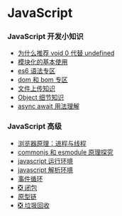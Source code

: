 # JavaScript

### JavaScript 开发小知识

- [为什么推荐 void 0 代替 undefined](./JavaScript%20开发小知识/01_推荐%20void%200%20代替%20undefined.md)
- [模块化的基本使用](./JavaScript%20开发小知识/02_模块化的基本使用.md)
- [es6 语法专区](./JavaScript%20开发小知识/03_es6语法专区.md)
- [dom 和 bom 专区](./JavaScript%20开发小知识/04_dom和bom专区.md)
- [文件上传知识](./JavaScript%20开发小知识/05_文件上传知识.md)
- [Object 细节知识](./JavaScript%20开发小知识/06_Object%20细节知识.md)
- [async await 用法理解](./JavaScript%20开发小知识/07_async%20await%20用法理解.md)

### JavaScript 高级

- [浏览器原理：进程与线程](./JavaScript%20高级/01_浏览器原理：进程与线程.md)
- [commonjs 和 esmodule 原理探究](./JavaScript%20高级/02_commonjs%20和%20esmodule%20原理探究.md)
- [javascript 运行环境](./JavaScript%20高级/03_javascript运行环境.md)
- [javascript 解析环境](./JavaScript%20高级/04_javascript解析过程.md)
- [事件循环](./JavaScript%20高级/05_事件循环.md)
- [❎ 闭包](./JavaScript%20高级/06_闭包.md)
- [原型链](./JavaScript%20高级/07_原型链.md)
- [❎ 垃圾回收](./JavaScript%20高级/08_垃圾回收.md)

<script setup>
import home from '../../.vitepress/components/mind.vue'
</script>

<home />
